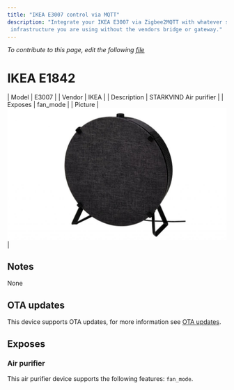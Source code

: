 ```yaml
---
title: "IKEA E3007 control via MQTT"
description: "Integrate your IKEA E3007 via Zigbee2MQTT with whatever smart home
 infrastructure you are using without the vendors bridge or gateway."
---
```


*To contribute to this page, edit the following
[file](https://github.com/Koenkk/zigbee2mqtt.io/blob/master/docs/devices/E3007.md)*

# IKEA E1842

| Model | E3007  |
| Vendor  | IKEA  |
| Description | STARKVIND Air purifier |
| Exposes | fan_mode |
| Picture | ![IKEA E3007](../images/devices/E3007.jpg) |

## Notes

None

## OTA updates
This device supports OTA updates, for more information see [OTA updates](../information/ota_updates.md).


## Exposes

### Air purifier 
This air purifier device supports the following features: `fan_mode`.
